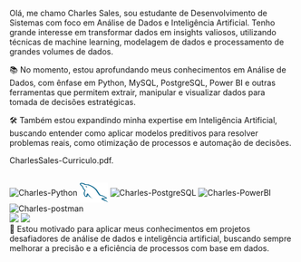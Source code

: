 Olá, me chamo Charles Sales, sou estudante de Desenvolvimento de Sistemas com foco em Análise de Dados e Inteligência Artificial. Tenho grande interesse em transformar dados em insights valiosos, utilizando técnicas de machine learning, modelagem de dados e processamento de grandes volumes de dados.

📚 No momento, estou aprofundando meus conhecimentos em Análise de Dados, com ênfase em Python, MySQL, PostgreSQL, Power BI e outras ferramentas que permitem extrair, manipular e visualizar dados para tomada de decisões estratégicas.

🛠 Também estou expandindo minha expertise em Inteligência Artificial, buscando entender como aplicar modelos preditivos para resolver problemas reais, como otimização de processos e automação de decisões.

CharlesSales-Curriculo.pdf.
<div style="display: flex; flex-direction: column; gap: 10px; flex-wrap: wrap; align-items: center;">


</div> <div style="display: inline_block"><br> <img align="center" alt="Charles-Python" height="35" width="50" src="https://cdn.jsdelivr.net/gh/devicons/devicon@latest/icons/python/python-original.svg" /> <img align="center" alt="Charles-MySQL" height="35" width="50" src="https://raw.githubusercontent.com/devicons/devicon/master/icons/mysql/mysql-original.svg" /> <img align="center" alt="Charles-PostgreSQL" height="35" width="40" src="https://cdn.jsdelivr.net/gh/devicons/devicon@latest/icons/postgresql/postgresql-original-wordmark.svg" /> <img align="center" alt="Charles-PowerBI" height="35" width="40" src="https://upload.wikimedia.org/wikipedia/commons/a/a7/Power_BI_Logo_2022.svg" /> <img align="center" alt="Charles-postman" height="35" width="40" src="https://cdn.jsdelivr.net/gh/devicons/devicon@latest/icons/postman/postman-original-wordmark.svg" />
<div> <a href="https://www.linkedin.com/in/charles-v-sales/" target="_blank"><img src="https://img.shields.io/badge/-LinkedIn-%230077B5?style=for-the-badge&logo=linkedin&logoColor=white" target="_blank"></a> <a href="mailto:charlessales.vb@gmail.com"><img src="https://img.shields.io/badge/-Gmail-%23333?style=for-the-badge&logo=gmail&logoColor=white" target="_blank"></a> </div>
🚀 Estou motivado para aplicar meus conhecimentos em projetos desafiadores de análise de dados e inteligência artificial, buscando sempre melhorar a precisão e a eficiência de processos com base em dados.
